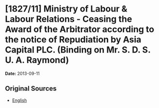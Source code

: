 # [1827/11] Ministry of Labour & Labour Relations - Ceasing the Award of the Arbitrator according to the notice of Repudiation by Asia Capital PLC. (Binding on Mr. S. D. S. U. A. Raymond)

**Date:** 2013-09-11

## Original Sources

- [English](https://documents.gov.lk/view/extra-gazettes/2013/9/1827-11_E.pdf)

